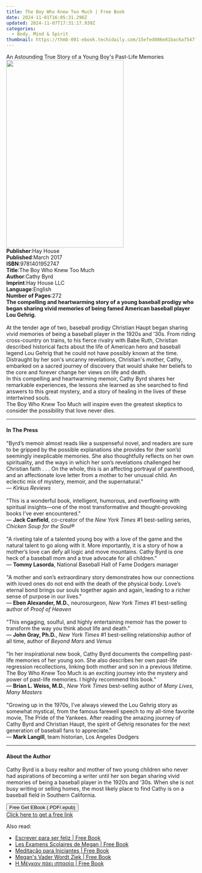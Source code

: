 ```yaml
---
title: The Boy Who Knew Too Much | Free Book
date: 2024-11-01T16:05:31.296Z
updated: 2024-11-07T17:31:17.939Z
categories:
  - Body, Mind & Spirit
thumbnail: https://thmb-001-ebook.techidaily.com/15efed086e81bac6a7547f93c5f896900d9fe5c4a923d77ae61e3eb2924ad69a.jpg
---
```

<main id="book-container">
  <div class="flex flex-col">
    <div class="book-brief flex-1 py-6 px-4 sm:p-6 md:py-10 md:px-8">
      <!-- brief-->
      <div class="book-brief-main">
        An Astounding True Story of a Young Boy's Past-Life Memories
      </div>
    </div>
    <div
      class="book-meta-info flex-1 grid gap-4 col-start-1 col-end-3 row-start-1 sm:mb-6 sm:grid-cols-4 lg:gap-6 lg:col-start-2 lg:row-end-6 lg:row-span-6 lg:mb-0"
    >
      <div
        class="book-meta-info-left place-content-center mt-4 p-4 text-sm leading-6 col-start-2 col-span-2 dark:text-slate-400"
      >
        <img
          class="w-full h-500 object-cover rounded-lg sm:h-255 sm:col-span-2 lg:col-span-full"
          src="https://img-001-ebook.techidaily.com/1df2c43dce0c0985b6b9a5a7838b76e42997260015ffe05f39bb8a1299983b3e.jpg"
          alt=""
          width="312"
          height="500"
        />
      </div>
      <div
        class="book-meta-info-right mt-2 col-start-1 row-start-2 col-span-3 self-center"
      >
        <!-- meta data  -->
        <div class="flex flex-col px-4 md:px-8">
          <div class="flex-1">
            <strong>Publisher</strong>:<span class="px-2">Hay House</span>
          </div>
          <div class="flex-1">
            <strong>Published</strong>:<span class="px-2">March 2017</span>
          </div>
          <div class="flex-1">
            <strong>ISBN</strong>:<span class="px-2">9781401952747</span>
          </div>
          <div class="flex-1">
            <strong>Title</strong>:<span class="px-2"
              >The Boy Who Knew Too Much</span
            >
          </div>
          <div class="flex-1">
            <strong>Author</strong>:<span class="px-2">Cathy Byrd</span>
          </div>
          <div class="flex-1">
            <strong>Imprint</strong>:<span class="px-2">Hay House LLC</span>
          </div>
          <div class="flex-1">
            <strong>Language</strong>:<span class="px-2">English</span>
          </div>
          <div class="flex-1">
            <strong>Number of Pages</strong>:<span class="px-2">272</span>
          </div>
        </div>
      </div>
    </div>
    <div class="book-description flex-1 py-6 px-4 sm:p-6 md:py-10 md:px-8">
      <div class="book-description-main">
        <div accordion-content="" id="description">
          <b
            >The compelling and heartwarming story of a young baseball prodigy
            who began sharing vivid memories of being famed American baseball
            player Lou Gehrig.</b
          ><br /><br />At the tender age of two, baseball prodigy Christian
          Haupt began sharing vivid memories of being a baseball player in the
          1920s and '30s. From riding cross-country on trains, to his fierce
          rivalry with Babe Ruth, Christian described historical facts about the
          life of American hero and baseball legend Lou Gehrig that he could not
          have possibly known at the time.<br />Distraught by her son's uncanny
          revelations, Christian's mother, Cathy, embarked on a sacred journey
          of discovery that would shake her beliefs to the core and forever
          change her views on life and death.<br />In this compelling and
          heartwarming memoir, Cathy Byrd shares her remarkable experiences, the
          lessons she learned as she searched to find answers to this great
          mystery, and a story of healing in the lives of these intertwined
          souls.<br />The Boy Who Knew Too Much will inspire even the greatest
          skeptics to consider the possibility that love never dies.
        </div>
        <div class="accordion-fader"></div>
      </div>
    </div>
    <div class="book-excerpts flex-1 py-6 px-4 sm:p-6 md:py-10 md:px-8">
      <!-- excerpts-->
      <div class="book-excerpts-main">
        <hr />
        <h4 class="placeholder placeholder-heading">
          <span>In The Press</span>
        </h4>
        <p>
          "Byrd’s memoir almost reads like a suspenseful novel, and readers are
          sure to be gripped by the possible explanations she provides for (her
          son’s) seemingly inexplicable memories. She also thoughtfully reflects
          on her own spirituality, and the ways in which her son’s revelations
          challenged her Christian faith . . . On the whole, this is an
          affecting portrayal of parenthood, and an affectionate love letter
          from a mother to her unusual child. An eclectic mix of mystery,
          memoir, and the supernatural."<br />— <i>Kirkus Reviews</i
          ><br /><br />"This is a wonderful book, intelligent, humorous, and
          overflowing with spiritual insights—one of the most transformative and
          thought-provoking books I’ve ever encountered."<br />—
          <b>Jack Canfield</b>, co-creator of the <i>New York Times</i> #1
          best-selling series, <i>Chicken Soup for the Soul®</i><br /><br />"A
          riveting tale of a talented young boy with a love of the game and the
          natural talent to go along with it. More importantly, it is a story of
          how a mother’s love can defy all logic and move mountains. Cathy Byrd
          is one heck of a baseball mom and a true advocate for all
          children."<br />— <b>Tommy Lasorda</b>, National Baseball Hall of Fame
          Dodgers manager<br /><br />"A mother and son’s extraordinary story
          demonstrates how our connections with loved ones do not end with the
          death of the physical body. Love’s eternal bond brings our souls
          together again and again, leading to a richer sense of purpose in our
          lives."<br />— <b>Eben Alexander, M.D.</b>, neurosurgeon,
          <i>New York Times</i> #1 best-selling author of <i>Proof of Heaven</i
          ><br /><br />"This engaging, soulful, and highly entertaining memoir
          has the power to transform the way you think about life and death."<br />—
          <b>John Gray, Ph.D.</b>, <i>New York Times </i>#1 best-selling
          relationship author of all time, author of <i>Beyond Mars </i>and
          <i>Venus</i><br /><br />"In her inspirational new book, Cathy Byrd
          documents the compelling past-life memories of her young son. She also
          describes her own past-life regression recollections, linking both
          mother and son in a previous lifetime. The Boy Who Knew Too Much is an
          exciting journey into the mystery and power of past-life memories. I
          highly recommend this book."<br />— <b>Brian L. Weiss, M.D.</b>,
          <i>New York Times </i>best-selling author of
          <i>Many Lives, Many Masters</i><br /><br />"Growing up in the 1970s,
          I’ve always viewed the Lou Gehrig story as somewhat mystical, from the
          famous farewell speech to my all-time favorite movie, The Pride of the
          Yankees. After reading the amazing journey of Cathy Byrd and Christian
          Haupt, the spirit of Gehrig resonates for the next generation of
          baseball fans to appreciate."<br />— <b>Mark Langill</b>, team
          historian, Los Angeles Dodgers
        </p>
      </div>
    </div>
    <div class="book-about-author flex-1 py-6 px-4 sm:p-6 md:py-10 md:px-8">
      <!-- about author-->
      <div class="book-main-author-main">
        <hr />
        <h4 class="placeholder placeholder-heading">
          <span>About the Author</span>
        </h4>
        <p>
          Cathy Byrd is a busy realtor and mother of two young children who
          never had aspirations of becoming a writer until her son began sharing
          vivid memories of being a baseball player in the 1920s and ‘30s. When
          she is not busy writing or selling homes, the most likely place to
          find Cathy is on a baseball field in Southern California.
        </p>
      </div>
    </div>
    <div class="book-free-get flex-1 py-6 px-4 sm:p-6 md:py-10 md:px-8">
      <button
        id="btn-free-get"
        class="bg-blue-500 hover:bg-blue-700 text-white font-bold py-2 px-4 rounded"
      >
        Free Get EBook (.PDF/.epub)
      </button>
      <div id="countdown-display" class="px-2 text-lg mt-2"></div>
      <a
        id="free-link"
        class="hidden bg-blue-500 hover:bg-blue-700 text-white font-bold py-2 px-4 rounded"
        href="https://www.ebooks.com/en-us/book/96317322/the-boy-who-knew-too-much/cathy-byrd/"
        target="_blank"
        >Click here to get a free link</a
      >
    </div>
    <script>
      let countdownTime = 0;
      let countdownInterval = null;
      document
        .getElementById('btn-free-get')
        .addEventListener('click', startCountdown);
      function startCountdown() {
        countdownTime = new Date().getTime() + 60000 * 3;
        countdownInterval = setInterval(updateCountdown, 1000);
        document.getElementById('btn-free-get').disabled = true;
        document
          .getElementById('btn-free-get')
          .classList.add('bg-gray-500', 'cursor-not-allowed');
      }
      function updateCountdown() {
        let currentTime = new Date().getTime();
        let timeLeft = countdownTime - currentTime;
        let secondsLeft = Math.floor(timeLeft / 1000);
        document.getElementById('countdown-display').innerHTML =
          `Remaining time: ${secondsLeft} seconds.`;
        if (secondsLeft <= 0) {
          clearInterval(countdownInterval);
          document.getElementById('btn-free-get').classList.add('hidden');
          document.getElementById('free-link').classList.remove('hidden');
          document.getElementById('countdown-display').innerHTML = '';
        }
      }
    </script>
  </div>
</main>

<ins class="adsbygoogle"
      style="display:block"
      data-ad-client="ca-pub-7571918770474297"
      data-ad-slot="8358498916"
      data-ad-format="auto"
      data-full-width-responsive="true"></ins>
    

<span class="atpl-alsoreadstyle">Also read:</span>
<div><ul>
<li><a href="https://novels-ebooks.techidaily.com/210011865-9781071540930-escrever-para-ser-feliz/"><u>Escrever para ser feliz | Free Book</u></a></li>
<li><a href="https://novels-ebooks.techidaily.com/210011863-9781071537817-les-examens-scolaires-de-megan/"><u>Les Examens Scolaires de Megan | Free Book</u></a></li>
<li><a href="https://novels-ebooks.techidaily.com/210011915-9781071540763-meditacao-para-iniciantes/"><u>Meditação para Iniciantes | Free Book</u></a></li>
<li><a href="https://novels-ebooks.techidaily.com/210011890-9781071541449-megans-vader-wordt-ziek/"><u>Megan's Vader Wordt Ziek | Free Book</u></a></li>
<li><a href="https://novels-ebooks.techidaily.com/210011908-9781071539521-h-megkan-paei-ippasia/"><u>Η Μέγκαν πάει ιππασία | Free Book</u></a></li>
</ul></div>

